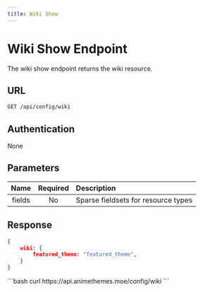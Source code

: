```yaml
---
title: Wiki Show
---
```


<Block>

# Wiki Show Endpoint

The wiki show endpoint returns the wiki resource.

## URL

```sh
GET /api/config/wiki
```

## Authentication

None

## Parameters

| Name    | Required | Description                                             |
| :-----: | :------: | :------------------------------------------------------ |
| fields  | No       | Sparse fieldsets for resource types                     |

## Response

```json
{
    wiki: {
        featured_theme: "featured_theme",
    }
}
```

<Example>

<CURL>
```bash
curl https://api.animethemes.moe/config/wiki
```
</CURL>

</Example>

</Block>